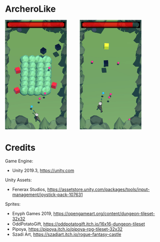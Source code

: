 # ArcheroLike

<img src="Screenshots/Screenshot1.jpg" width="40%"> &nbsp; &nbsp; &nbsp; &nbsp; &nbsp; <img src="Screenshots/Screenshot2.jpg" width="40%">

# Credits

Game Engine: 
 - Unity 2019.3, https://unity.com

Unity Assets:
 - Fenerax Studios, https://assetstore.unity.com/packages/tools/input-management/joystick-pack-107631

Sprites:
 - Enyph Games 2019, https://opengameart.org/content/dungeon-tileset-32x32
 - OddPotatoGift, https://oddpotatogift.itch.io/16x16-dungeon-tileset
 - Pipoya, https://pipoya.itch.io/pipoya-rpg-tileset-32x32
 - Szadi Art, https://szadiart.itch.io/rogue-fantasy-castle
